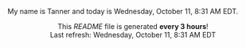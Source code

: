 My name is Tanner and today is Wednesday, October 11, 8:31 AM EDT.

<p align="center">This <i>README</i> file is generated <b>every 3 hours</b>!</br>Last refresh: Wednesday, October 11, 8:31 AM EDT<br /></p>
